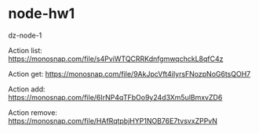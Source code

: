 # node-hw1

dz-node-1

Action list: https://monosnap.com/file/s4PviWTQCRRKdnfgmwqchckL8qfC4z

Action get: https://monosnap.com/file/9AkJpcVft4iIyrsFNozpNoG6tsQOH7

Action add: https://monosnap.com/file/6IrNP4qTFbOo9y24d3Xm5ulBmxvZD6

Action remove: https://monosnap.com/file/HAfRqtpbjHYP1NOB76E7tvsvxZPPvN
